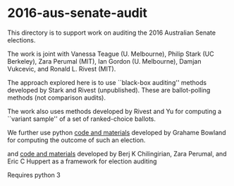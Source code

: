 # 2016-aus-senate-audit

This directory is to support work on auditing
the 2016 Australian Senate elections.

The work is joint with Vanessa Teague (U. Melbourne), Philip Stark (UC Berkeley),
Zara Perumal (MIT), Ian Gordon (U. Melbourne), Damjan Vukcevic, and
Ronald L. Rivest (MIT).

The approach explored here is to use ``black-box auditing'' methods
developed by Stark and Rivest (unpublished).  These are ballot-polling
methods (not comparison audits).

The work also uses methods developed by Rivest and Yu for computing
a ``variant sample'' of a set of ranked-choice ballots.

We further use python 
[code and materials](https://github.com/grahame/dividebatur)
developed by Grahame Bowland for computing the outcome of such
an election.

and 
[code and materials](https://github.com/berjc/election-engine)
developed by Berj K Chilingirian, Zara Perumal, and Eric C Huppert as a framework for election auditing

Requires python 3


